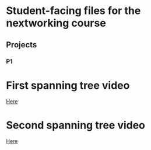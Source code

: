 
# Student-facing files for the nextworking course

## Projects

### P1

# First spanning tree video

[Here](https://www.youtube.com/watch?v=iB-nJnfkZL4)

# Second spanning tree video

[Here](https://www.youtube.com/watch?v=CQFEMVj5_wI)
